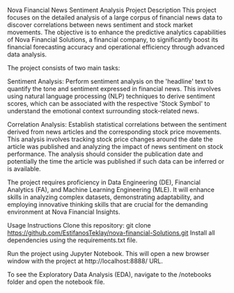Nova Financial News Sentiment Analysis
Project Description
This project focuses on the detailed analysis of a large corpus of financial news data to discover correlations between news sentiment and stock market movements. The objective is to enhance the predictive analytics capabilities of Nova Financial Solutions, a financial company, to significantly boost its financial forecasting accuracy and operational efficiency through advanced data analysis.

The project consists of two main tasks:

Sentiment Analysis: Perform sentiment analysis on the 'headline' text to quantify the tone and sentiment expressed in financial news. This involves using natural language processing (NLP) techniques to derive sentiment scores, which can be associated with the respective 'Stock Symbol' to understand the emotional context surrounding stock-related news.

Correlation Analysis: Establish statistical correlations between the sentiment derived from news articles and the corresponding stock price movements. This analysis involves tracking stock price changes around the date the article was published and analyzing the impact of news sentiment on stock performance. The analysis should consider the publication date and potentially the time the article was published if such data can be inferred or is available.

The project requires proficiency in Data Engineering (DE), Financial Analytics (FA), and Machine Learning Engineering (MLE). It will enhance skills in analyzing complex datasets, demonstrating adaptability, and employing innovative thinking skills that are crucial for the demanding environment at Nova Financial Insights.

Usage Instructions
Clone this repository:
git clone https://github.com/EstifanosTeklay/nova-financial-Solutions.git
Install all dependencies using the requirements.txt file.

Run the project using Jupyter Notebook. This will open a new browser window with the project at http://localhost:8888/ URL.

To see the Exploratory Data Analysis (EDA), navigate to the /notebooks folder and open the notebook file.
